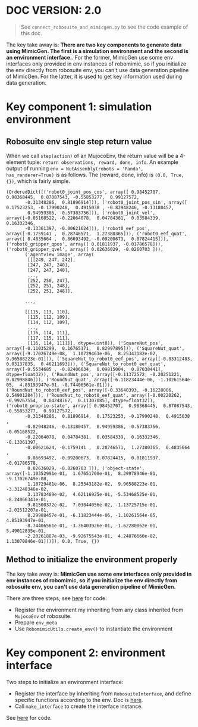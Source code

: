 # DOC VERSION: 2.0
> See `connect_robosuite_and_mimicgen.py` to see the code example of this doc.

The key take away is: **There are two key components to generate data using MimicGen. The first is a simulation environment and the second is an environment interface.**. For the former, MimicGen use some env interfaces only provided in env instances of robomimic, so if you initialize the env directly from robosuite env, you can't use data generation pipeline of MimicGen. For the latter, it is used to get key information used during data generation.

# Key component 1: simulation environment

## Robosuite env single step return value
When we call `step(action)` of an MujocoEnv, the return value will be a 4-element tuple: `return observations, reward, done, info`. An example output of running `env = NutAssembly(robots = 'Panda', has_renderer=True)` is as follows. The (reward, done, info) is `(0.0, True, {})`, which is fairly simple.  
```
(OrderedDict([('robot0_joint_pos_cos', array([ 0.98452707,  0.98368445,  0.87087543, -0.55853277,  0.99127572,
       -0.31348286,  0.81896914])), ('robot0_joint_pos_sin', array([ 0.17523253, -0.17990248,  0.4915038 , -0.82948246, -0.13180457,
        0.94959386, -0.57383756])), ('robot0_joint_vel', array([-0.05168522, -0.22064078,  0.04784381,  0.03584339,  0.16332346,
       -0.13361397, -0.00621624])), ('robot0_eef_pos', array([-0.1759141 ,  0.28746571,  1.27380365])), ('robot0_eef_quat', array([ 0.4835664 ,  0.86693492, -0.09200673,  0.07824415])), ('robot0_gripper_qpos', array([ 0.01811937, -0.01786578])), ('robot0_gripper_qvel', array([ 0.02636029, -0.0260703 ])), 
       ('agentview_image', array(
        [[[249, 247, 242],
        [247, 247, 240],
        [247, 247, 240],
        ...,
        [252, 250, 247],
        [252, 251, 248],
        [252, 251, 248]],

       ...,

       [[115, 113, 110],
        [115, 112, 109],
        [114, 112, 109],
        ...,
        [116, 114, 111],
        [117, 115, 111],
        [116, 114, 111]]], dtype=uint8)), ('SquareNut_pos', array([-0.11035299,  0.16765171,  0.82997895])), ('SquareNut_quat', array([-9.17026749e-08,  1.10729461e-06,  8.25343182e-02,  9.96588223e-01])), ('SquareNut_to_robot0_eef_pos', array([-0.03312483,  0.03137835,  0.46211693])), ('SquareNut_to_robot0_eef_quat', array([-0.5534685 , -0.82406634,  0.09815004,  0.07038441], dtype=float32)), ('RoundNut_pos', array([-0.11372572, -0.20251221,  0.82998846])), ('RoundNut_quat', array([-6.11823444e-06, -1.10261564e-05,  4.85193947e-01, -8.74406561e-01])), ('RoundNut_to_robot0_eef_pos', array([-0.33640393, -0.16228006,  0.54901284])), ('RoundNut_to_robot0_eef_quat', array([-0.00220262, -0.99267554,  0.04248767,  0.11307085], dtype=float32)), ('robot0_proprio-state', array([ 0.98452707,  0.98368445,  0.87087543, -0.55853277,  0.99127572,
       -0.31348286,  0.81896914,  0.17523253, -0.17990248,  0.4915038 ,
       -0.82948246, -0.13180457,  0.94959386, -0.57383756, -0.05168522,
       -0.22064078,  0.04784381,  0.03584339,  0.16332346, -0.13361397,
       -0.00621624, -0.1759141 ,  0.28746571,  1.27380365,  0.4835664 ,
        0.86693492, -0.09200673,  0.07824415,  0.01811937, -0.01786578,
        0.02636029, -0.0260703 ])), ('object-state', array([-1.10352991e-01,  1.67651708e-01,  8.29978946e-01, -9.17026749e-08,
        1.10729461e-06,  8.25343182e-02,  9.96588223e-01, -3.31248346e-02,
        3.13783489e-02,  4.62116925e-01, -5.53468525e-01, -8.24066341e-01,
        9.81500372e-02,  7.03844056e-02, -1.13725715e-01, -2.02512207e-01,
        8.29988457e-01, -6.11823444e-06, -1.10261564e-05,  4.85193947e-01,
       -8.74406561e-01, -3.36403926e-01, -1.62280062e-01,  5.49012835e-01,
       -2.20261887e-03, -9.92675543e-01,  4.24876660e-02,  1.13070846e-01]))]), 0.0, True, {})
```

## Method to initialize the environment properly
The key take away is: **MimicGen use some env interfaces only provided in env instances of robomimic, so if you initialize the env directly from robosuite env, you can't use data generation pipeline of MimicGen.**

There are three steps, see [here]((https://github.com/Felix-Zhenghao/robotDB/blob/main/tutorial/example_connect_robosuite_and_mimicgen/connect_robosuite_and_mimicgen.py)) for code:
- Register the environment my inheriting from any class inherited from `MujocoEnv` of robosuite.
- Prepare `env_meta`
- Use `RobomimicUtils.create_env()` to instantiate the environment

# Key component 2: environment interface
Two steps to initialize an environment interface:
- Register the interface by inheriting from `RobosuiteInterface`, and define specific functions according to the env. Doc is [here](https://mimicgen.github.io/docs/tutorials/datagen_custom.html#step-1-implement-task-specific-environment-interface).
- Call `make_interface` to create the interface instance.

See [here]((https://github.com/Felix-Zhenghao/robotDB/blob/main/tutorial/example_connect_robosuite_and_mimicgen/connect_robosuite_and_mimicgen.py)) for code.